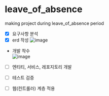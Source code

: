 # leave_of_absence
making project during leave_of_absence period <br>
- [x] 요구사항 분석
- [x] erd 작성
![image](https://user-images.githubusercontent.com/80975932/235932031-9fcaa93b-c989-4170-94dd-288ce6e0bb48.png)
- 개발 착수 <br>
![image](https://user-images.githubusercontent.com/80975932/235893008-ad78a574-1699-4e6c-b53f-eb638738ee56.png)

- [ ] 엔티티, 서비스, 레포지토리 개발
- [ ] 테스트 검증
- [ ] 웹(컨트롤러) 계층 적용

